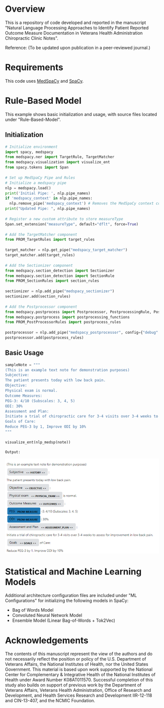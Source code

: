 # Overview
This is a repository of code developed and reported in the manuscript "Natural Language Processing Approaches to Identify Patient Reported Outcome Measure Documentation in Veterans Health Administration Chiropractic Clinic Notes".  

Reference: (To be updated upon publication in a peer-reviewed journal.)

# Requirements
This code uses <a href="https://github.com/medspacy/medspacy/tree/master" target="_blank">MedSpaCy</a> and <a href="https://spacy.io/" target="_blank">SpaCy</a>. 


# Rule-Based Model
This example shows basic initialization and usage, with source files located under "Rule-Based-Model".
## Initialization
```python
# Initialize environment
import spacy, medspacy
from medspacy.ner import TargetRule, TargetMatcher
from medspacy.visualization import visualize_ent
from spacy.tokens import Span

# Set up MedSpaCy Pipe and Rules
# Initialize a medspacy pipe
nlp = medspacy.load()
print('Initial Pipe: ', nlp.pipe_names)
if 'medspacy_context' in nlp.pipe_names:
  nlp.remove_pipe('medspacy_context') # Removes the MedSpaCy context component which will not be used in this application
print("Updated Pipe: ", nlp.pipe_names)

# Register a new custom attribute to store measureType
Span.set_extension("measureType", default="dflt", force=True)

# Add the TargetMatcher component
from PROM_TargetRules import target_rules

target_matcher = nlp.get_pipe("medspacy_target_matcher")
target_matcher.add(target_rules)

# Add the Sectionizer component
from medspacy.section_detection import Sectionizer
from medspacy.section_detection import SectionRule
from PROM_SectionRules import section_rules

sectionizer = nlp.add_pipe("medspacy_sectionizer")
sectionizer.add(section_rules)

# Add the Postprocessor component
from medspacy.postprocess import Postprocessor, PostprocessingRule, PostprocessingPattern
from medspacy.postprocess import postprocessing_functions
from PROM_PostProcessorRules import postprocess_rules

postprocessor = nlp.add_pipe("medspacy_postprocessor", config={"debug": False})
postprocessor.add(postprocess_rules)
```

## Basic Usage
```python
sampleNote = """
(This is an example text note for demonstration purposes)
Subjective:
The patient presents today with low back pain.
Objective:
Physical exam is normal.
Outcome Measures:
PEG-3: 4/10 (Subscales: 3, 4, 5)
ODI: 30%
Assessment and Plan:
Initiate a trial of chiropractic care for 3-4 visits over 3-4 weeks to assess for improvement in low back pain.
Goals of Care:
Reduce PEG-3 by 1, Improve ODI by 10%
"""

visualize_ent(nlp_medsp(note))
```
`Output:`

<img src="https://github.com/BCColemanVA/OutcomeMeasure-NLP/blob/6820a688139e785c968557258b347aa229a5a39d/Images/SampleVisual.PNG">


# Statistical and Machine Learning Models
Additional architecture configuration files are included under "ML Configurations" for initializing the following models in SpaCy:
- Bag of Words Model
- Convoluted Neural Network Model
- Ensemble Model (Linear Bag-of-Words + Tok2Vec)


# Acknowledgements
The contents of this manuscript represent the view of the authors and do not necessarily reflect the position or policy of the U.S. Department of Veterans Affairs, the National Institutes of Health, nor the United States Government. This material is based upon work supported by the National Center for Complementary & Integrative Health of the National Institutes of Health under Award Number K08AT011570. Successful completion of this study also builds on support of previous work by the Department of Veterans Affairs, Veterans Health Administration, Office of Research and Development, and Health Services Research and Development IIR-12-118 and CIN-13-407, and the NCMIC Foundation.

